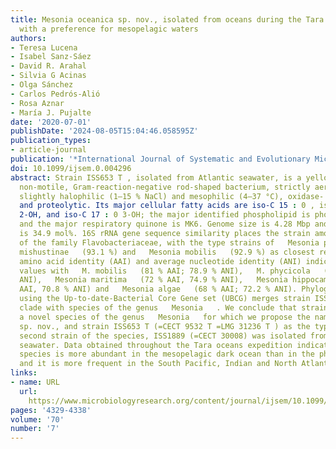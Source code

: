 ```yaml
---
title: Mesonia oceanica sp. nov., isolated from oceans during the Tara oceans expedition,
  with a preference for mesopelagic waters
authors:
- Teresa Lucena
- Isabel Sanz-Sáez
- David R. Arahal
- Silvia G Acinas
- Olga Sánchez
- Carlos Pedrós-Alió
- Rosa Aznar
- María J. Pujalte
date: '2020-07-01'
publishDate: '2024-08-05T15:04:46.058595Z'
publication_types:
- article-journal
publication: '*International Journal of Systematic and Evolutionary Microbiology*'
doi: 10.1099/ijsem.0.004296
abstract: Strain ISS653 T , isolated from Atlantic seawater, is a yellow pigmented,
  non-motile, Gram-reaction-negative rod-shaped bacterium, strictly aerobic and chemoorganotrophic,
  slightly halophilic (1–15 % NaCl) and mesophilic (4–37 °C), oxidase- and catalase-positive
  and proteolytic. Its major cellular fatty acids are iso-C 15 : 0 , iso-C 15 : 0
  2-OH, and iso-C 17 : 0 3-OH; the major identified phospholipid is phosphatidylethanolamine
  and the major respiratory quinone is MK6. Genome size is 4.28 Mbp and DNA G+C content
  is 34.9 mol%. 16S rRNA gene sequence similarity places the strain among members
  of the family Flavobacteriaceae, with the type strains of   Mesonia phycicola   (93.2 %),   Salegentibacter
  mishustinae   (93.1 %) and   Mesonia mobilis   (92.9 %) as closest relatives. Average
  amino acid identity (AAI) and average nucleotide identity (ANI) indices show highest
  values with   M. mobilis   (81 % AAI; 78.9 % ANI),   M. phycicola   (76 % AAI; 76.3 %
  ANI),   Mesonia maritima   (72 % AAI, 74.9 % ANI),   Mesonia hippocampi   (64 %
  AAI, 70.8 % ANI) and   Mesonia algae   (68 % AAI; 72.2 % ANI). Phylogenomic analysis
  using the Up-to-date-Bacterial Core Gene set (UBCG) merges strain ISS653 T in a
  clade with species of the genus   Mesonia   . We conclude that strain ISS653 T represents
  a novel species of the genus   Mesonia   for which we propose the name Mesonia oceanica
  sp. nov., and strain ISS653 T (=CECT 9532 T =LMG 31236 T ) as the type strain. A
  second strain of the species, ISS1889 (=CECT 30008) was isolated from Pacific Ocean
  seawater. Data obtained throughout the Tara oceans expedition indicate that the
  species is more abundant in the mesopelagic dark ocean than in the photic layer
  and it is more frequent in the South Pacific, Indian and North Atlantic oceans.
links:
- name: URL
  url: 
    https://www.microbiologyresearch.org/content/journal/ijsem/10.1099/ijsem.0.004296
pages: '4329-4338'
volume: '70'
number: '7'
---
```

